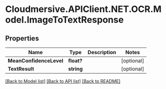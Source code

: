 # Cloudmersive.APIClient.NET.OCR.Model.ImageToTextResponse
## Properties

Name | Type | Description | Notes
------------ | ------------- | ------------- | -------------
**MeanConfidenceLevel** | **float?** |  | [optional] 
**TextResult** | **string** |  | [optional] 

[[Back to Model list]](../README.md#documentation-for-models) [[Back to API list]](../README.md#documentation-for-api-endpoints) [[Back to README]](../README.md)


